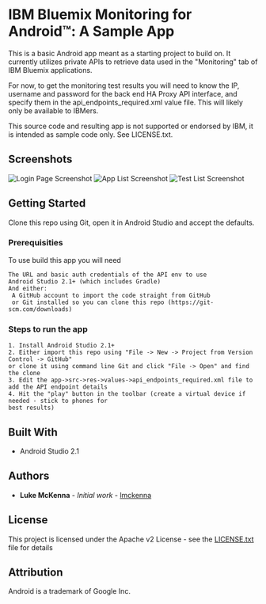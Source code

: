 # IBM Bluemix Monitoring for Android™: A Sample App

This is a basic Android app meant as a starting project to build on. It currently utilizes private APIs to retrieve data used in the "Monitoring" tab of IBM Bluemix applications.

For now, to get the monitoring test results you will need to know the IP, username and password for the back end HA Proxy API interface, and specify them in the api_endpoints_required.xml value file. This will likely only be available to IBMers.

This source code and resulting app is not supported or endorsed by IBM, it is intended as sample code only. See LICENSE.txt.

## Screenshots

![Login Page Screenshot](screenshots/LoginPage.png?raw=true "Login")
![App List Screenshot](screenshots/LoginPage.png?raw=true "Application List")
![Test List Screenshot](screenshots/LoginPage.png?raw=true "Test List")

## Getting Started

Clone this repo using Git, open it in Android Studio and accept the defaults.

### Prerequisities

To use build this app you will need

```
The URL and basic auth credentials of the API env to use
Android Studio 2.1+ (which includes Gradle)
And either:
 A GitHub account to import the code straight from GitHub
 or Git installed so you can clone this repo (https://git-scm.com/downloads)
```

### Steps to run the app

```
1. Install Android Studio 2.1+
2. Either import this repo using "File -> New -> Project from Version Control -> GitHub"
or clone it using command line Git and click "File -> Open" and find the clone
3. Edit the app->src->res->values->api_endpoints_required.xml file to add the API endpoint details
4. Hit the "play" button in the toolbar (create a virtual device if needed - stick to phones for
best results)
```

## Built With

* Android Studio 2.1

## Authors

* **Luke McKenna** - *Initial work* - [lmckenna](https://github.com/lmckenna)

## License

This project is licensed under the Apache v2 License - see the [LICENSE.txt](LICENSE.txt) file for details

## Attribution

Android is a trademark of Google Inc.